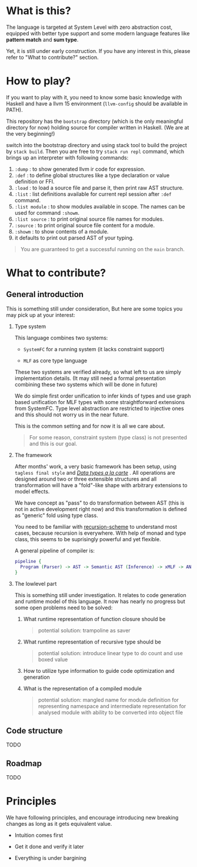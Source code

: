 # What is this?

The language is targeted at System Level with zero abstraction cost, equipped with better type support and some modern language features like **pattern match** and **sum type**.

Yet, it is still under early construction. If you have any interest in this, please refer to "What to contribute?" section.

# How to play?

If you want to play with it, you need to know some basic knowledge with Haskell and have a llvm 15 environment (`llvm-config` should be available in PATH).

This repository has the `bootstrap` directory (which is the only meaningful directory for now) holding source for compiler written in Haskell. (We are at the very beginning!)

switch into the bootstrap directory and using stack tool to build the project by `stack build`.
Then you are free to try `stack run repl` command, which brings up an interpreter with following commands:

1. `:dump` : to show generated llvm ir code for expression.
2. `:def` : to define global structures like a type declaration or value definition or FFI.
3. `:load` : to load a source file and parse it, then print raw AST structure.
4. `:list` : list definitions available for current repl session after `:def` command.
5. `:list module` : to show modules available in scope. The names can be used for command `:showm`.
6. `:list source` : to print original source file names for modules.
7. `:source` : to print original source file content for a module.
8. `:showm` : to show contents of a module.
9. it defaults to print out parsed AST of your typing.

> You are guaranteed to get a successful running on the `main` branch.

# What to contribute?

## General introduction

This is something still under consideration, But here are some topics you may pick up at your interest:

1. Type system
   
   This language combines two systems:
   
   - `SystemFC` for a running system (it lacks constraint support)
   
   - `MLF` as core type language
   
   These two systems are verified already, so what left to us are simply implementation details. (It may still need a formal presentation combining these two systems which will be done in future)
   
   We do simple first order unification to infer kinds of types and use graph based unification for MLF types with some straightforward extensions from SystemFC. Type level abstraction are restricted to injective ones and this should not worry us in the near future.
   
   This is the common setting and for now it is all we care about.
   
   > For some reason, constraint system (type class) is not presented and this is our goal.

2. The framework
   
   After months' work, a very basic framework has been setup, using `tagless final style` and [*Data types a la carte*](https://www.cambridge.org/core/journals/journal-of-functional-programming/article/data-types-a-la-carte/14416CB20C4637164EA9F77097909409) . All operations are designed around two or three  extensible structures and all transformation will have a "fold"-like shape with arbitrary extensions to model effects.
   
   We have concept as "pass" to do transformation between AST (this is not in active development right now) and this transformation is defined as "generic" fold using type class.
   
   You need to be familiar with [recursion-scheme](https://hackage.haskell.org/package/recursion-schemes) to understand most cases, because recursion is everywhere. With help of monad and type class, this seems to be suprisingly powerful and yet flexible.
   
   A general pipeline of compiler is:
   
   ```dot
   pipeline {
     Program (Parser) -> AST -> Semantic AST (Inference) -> xMLF -> ANF -> LLVM IR -> MC
   }
   ```

3. The lowlevel part
   
   This is something still under investigation. It relates to code generation and runtime model of this language. It now has nearly no progress but some open problems need to be solved:
   
   1. What runtime representation of function closure should be
      
      > potential solution: trampoline as saver
   
   2. What runtime representation of recursive type should be
      
      > potential solution: introduce linear type to do count and use boxed value
   
   3. How to utilize type information to guide code optimization and generation
   
   4. What is the representation of a compiled module
      
      > potential solution: mangled name for module definition for representing namespace and intermediate representation for analysed module with ability to be converted into object file

## Code structure

TODO

## Roadmap

TODO

# Principles

We have following principles, and encourage introducing new breaking changes as long as it gets equivalent value.

- Intuition comes first

- Get it done and verify it later

- Everything is under bargining
